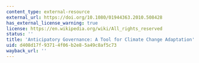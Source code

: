 ```yaml
---
content_type: external-resource
external_url: https://doi.org/10.1080/01944363.2010.508428
has_external_license_warning: true
license: https://en.wikipedia.org/wiki/All_rights_reserved
status: ''
title: 'Anticipatory Governance: A Tool for Climate Change Adaptation'
uid: d408d17f-9371-4f06-b2e8-5a49c8af5c73
wayback_url: ''
---
```


